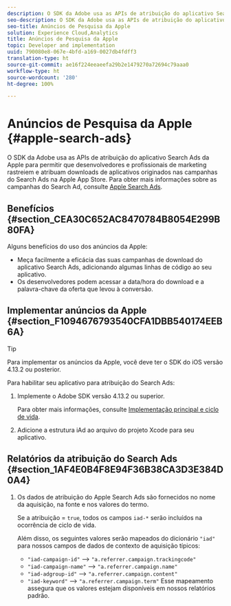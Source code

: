 ```yaml
---
description: O SDK da Adobe usa as APIs de atribuição do aplicativo Search Ads da Apple para permitir que desenvolvedores e profissionais de marketing rastreiem e atribuam downloads de aplicativos originados nas campanhas do Search Ads na Apple App Store.
seo-description: O SDK da Adobe usa as APIs de atribuição do aplicativo Search Ads da Apple para permitir que desenvolvedores e profissionais de marketing rastreiem e atribuam downloads de aplicativos originados nas campanhas do Search Ads na Apple App Store.
seo-title: Anúncios de Pesquisa da Apple
solution: Experience Cloud,Analytics
title: Anúncios de Pesquisa da Apple
topic: Developer and implementation
uuid: 790080e8-067e-4bfd-a169-0027db4fdff3
translation-type: ht
source-git-commit: ae16f224eeaeefa29b2e1479270a72694c79aaa0
workflow-type: ht
source-wordcount: '280'
ht-degree: 100%

---
```



# Anúncios de Pesquisa da Apple {#apple-search-ads}

O SDK da Adobe usa as APIs de atribuição do aplicativo Search Ads da Apple para permitir que desenvolvedores e profissionais de marketing rastreiem e atribuam downloads de aplicativos originados nas campanhas do Search Ads na Apple App Store. Para obter mais informações sobre as campanhas do Search Ad, consulte [Apple Search Ads](https://searchads.apple.com).

## Benefícios {#section_CEA30C652AC8470784B8054E299B80FA}

Alguns benefícios do uso dos anúncios da Apple:

* Meça facilmente a eficácia das suas campanhas de download do aplicativo Search Ads, adicionando algumas linhas de código ao seu aplicativo.
* Os desenvolvedores podem acessar a data/hora do download e a palavra-chave da oferta que levou à conversão.

## Implementar anúncios da Apple {#section_F1094676793540CFA1DBB540174EEB6A}

>[!TIP]
>
>Para implementar os anúncios da Apple, você deve ter o SDK do iOS versão 4.13.2 ou posterior.

Para habilitar seu aplicativo para atribuição do Search Ads:

1. Implemente o Adobe SDK versão 4.13.2 ou superior.

   Para obter mais informações, consulte [Implementação principal e ciclo de vida](/help/ios/getting-started/dev-qs.md).

1. Adicione a estrutura iAd ao arquivo do projeto Xcode para seu aplicativo.

## Relatórios da atribuição do Search Ads {#section_1AF4E0B4F8E94F36B38CA3D3E384D0A4}

1. Os dados de atribuição do Apple Search Ads são fornecidos no nome da aquisição, na fonte e nos valores do termo.

   Se a atribuição = `true`, todos os campos `iad-*` serão incluídos na ocorrência de ciclo de vida.

   Além disso, os seguintes valores serão mapeados do dicionário `"iad"` para nossos campos de dados de contexto de aquisição típicos:

   * `"iad-campaign-id"` --> `"a.referrer.campaign.trackingcode"`
   * `"iad-campaign-name"` --> `"a.referrer.campaign.name"`
   * `"iad-adgroup-id"` --> `"a.referrer.campaign.content"`
   * `"iad-keyword"` --> `"a.referrer.campaign.term"`
   Esse mapeamento assegura que os valores estejam disponíveis em nossos relatórios padrão.
